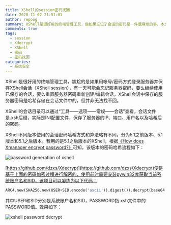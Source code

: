 ```yaml
---
title: XShell的session密码找回
date: 2020-11-02 21:51:01
author: repoog
summary: XShell是很好用的终端管理工具，但如果忘记了会话的密码是一件很麻烦的事，本文介绍的是如果用简单的Python代码找回被遗忘的会话密码，或者叫做服务器连接密码。
comments: true
tags:
  - session
  - Xdecrypt
  - XShell
  - 密码
  - 密码找回
categories:
  - 系统安全
---
```


XShell是很好用的终端管理工具，尴尬的是如果用帐号/密码方式登录服务器并保存XShell会话（XShell session），有一天可能会忘记服务器密码，要么继续使用已保存的会话，要么重置服务器密码重新创建/编辑会话。XShell会话中保存的服务器密码是哈希存储在会话文件中的，但并非无法找不回。

XShell的会话目录可以通过“工具——选项——常规——会话”查看，会话文件是.xsh后缀，实际是INI配置文件，保存了服务器的IP、端口、用户名以及哈希后的密码。

XShell不同版本使用的会话密码哈希方式和算法略有不同，分为5.1之前版本、5.1版本和5.1之后版本。我用的是5.1之后版本的XShell，根据[《How does Xmanager encrypt password?》](https://github.com/HyperSine/how-does-Xmanager-encrypt-password/blob/master/doc/how-does-Xmanager-encrypt-password.md)可知，该版本的密码哈希流程如下：

![password generation of xshell](images/2020/11/xsh_pass.jpg 'XShell会话密码存储生成过程')

[https://github.com/dzxs/Xdecrypt](https://github.com/dzxs/Xdecrypt)便是基于上面的密码加密过程进行解密的，使用前时需要安装pywin32库获取当前系统账户名和SID，该项目可以凝练为以下代码：

``` Python
ARC4.new(SHA256.new(USER+SID.encode('ascii')).digest()).decrypt(base64.b64decode(PASSWORD)[:len(base64.b64decode(PASSWORD)) - 0x20]).decode('ascii')
```

其中USER和SID分别是系统账户名和SID，PASSWORD指.xsh文件中的PASSWORD值。效果如下：

![xshell password decrypt](images/2020/11/xsh_plain.png 'XShell会话存储密码还原')